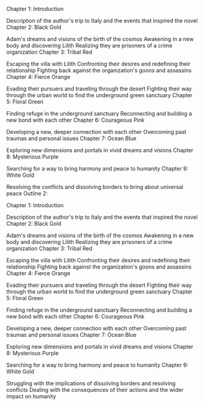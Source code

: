 Chapter 1: Introduction

Description of the author's trip to Italy and the events that inspired the novel
Chapter 2: Black Gold

Adam's dreams and visions of the birth of the cosmos
Awakening in a new body and discovering Lilith
Realizing they are prisoners of a crime organization
Chapter 3: Tribal Red

Escaping the villa with Lilith
Confronting their desires and redefining their relationship
Fighting back against the organization's goons and assassins
Chapter 4: Fierce Orange

Evading their pursuers and traveling through the desert
Fighting their way through the urban world to find the underground green sanctuary
Chapter 5: Floral Green

Finding refuge in the underground sanctuary
Reconnecting and building a new bond with each other
Chapter 6: Courageous Pink

Developing a new, deeper connection with each other
Overcoming past traumas and personal issues
Chapter 7: Ocean Blue

Exploring new dimensions and portals in vivid dreams and visions
Chapter 8: Mysterious Purple

Searching for a way to bring harmony and peace to humanity
Chapter 9: White Gold

Resolving the conflicts and dissolving borders to bring about universal peace
Outline 2:

Chapter 1: Introduction

Description of the author's trip to Italy and the events that inspired the novel
Chapter 2: Black Gold

Adam's dreams and visions of the birth of the cosmos
Awakening in a new body and discovering Lilith
Realizing they are prisoners of a crime organization
Chapter 3: Tribal Red

Escaping the villa with Lilith
Confronting their desires and redefining their relationship
Fighting back against the organization's goons and assassins
Chapter 4: Fierce Orange

Evading their pursuers and traveling through the desert
Fighting their way through the urban world to find the underground green sanctuary
Chapter 5: Floral Green

Finding refuge in the underground sanctuary
Reconnecting and building a new bond with each other
Chapter 6: Courageous Pink

Developing a new, deeper connection with each other
Overcoming past traumas and personal issues
Chapter 7: Ocean Blue

Exploring new dimensions and portals in vivid dreams and visions
Chapter 8: Mysterious Purple

Searching for a way to bring harmony and peace to humanity
Chapter 9: White Gold

Struggling with the implications of dissolving borders and resolving conflicts
Dealing with the consequences of their actions and the wider impact on humanity
